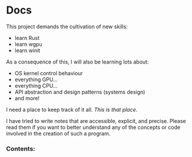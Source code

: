 # Docs
  
This project demands the cultivation of new skills:  
- learn Rust
- learn wgpu
- learn winit

As a consequence of this, I will also be learning lots about:
- OS kernel control behaviour
- everything GPU...
- everything CPU...
- API abstraction and design patterns (systems design)
- and more!
  
I need a place to keep track of it all. *This is that place*.

I have tried to write notes that are accessible, explicit, and precise. Please read them if you want to better understand any of the concepts or code involved in the creation of such a program.

### Contents:
